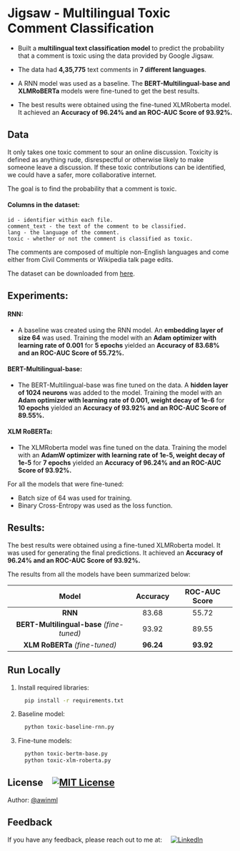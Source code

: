 # Jigsaw - Multilingual Toxic Comment Classification

- Built a **multilingual text classification model** to predict the probability that a comment is toxic using the data provided by Google Jigsaw.

- The data had **4,35,775** text comments in **7 different languages**.

- A RNN model was used as a baseline. The **BERT-Multilingual-base and XLMRoBERTa** models were fine-tuned to get the best results.

- The best results were obtained using the fine-tuned XLMRoberta model. It achieved an **Accuracy of 96.24% and an ROC-AUC Score of 93.92%.**

## Data

It only takes one toxic comment to sour an online discussion. Toxicity is defined as anything rude, disrespectful or otherwise likely to make someone leave a discussion. If these toxic contributions can be identified, we could have a safer, more collaborative internet.

The goal is to find the probability that a comment is toxic.

#### Columns in the dataset:

    id - identifier within each file.
    comment_text - the text of the comment to be classified.
    lang - the language of the comment.
    toxic - whether or not the comment is classified as toxic.

The comments are composed of multiple non-English languages and come either from Civil Comments or Wikipedia talk page edits.

The dataset can be downloaded from [here](https://www.kaggle.com/competitions/jigsaw-multilingual-toxic-comment-classification).

## Experiments:

#### **RNN:**

- A baseline was created using the RNN model. An **embedding layer of size 64** was used. Training the model with an **Adam optimizer with learning rate of 0.001** for **5 epochs** yielded an **Accuracy of 83.68% and an ROC-AUC Score of 55.72%.**

#### **BERT-Multilingual-base:**

- The BERT-Multilingual-base was fine tuned on the data. A **hidden layer of 1024 neurons** was added to the model. Training the model with an **Adam optimizer with learning rate of 0.001, weight decay of 1e-6** for **10 epochs** yielded an **Accuracy of 93.92% and an ROC-AUC Score of 89.55%.**

#### **XLM RoBERTa:**

- The XLMRoberta model was fine tuned on the data. Training the model with an **AdamW optimizer with learning rate of 1e-5, weight decay of 1e-5** for **7 epochs** yielded an **Accuracy of 96.24% and an ROC-AUC Score of 93.92%.**

For all the models that were fine-tuned:

- Batch size of 64 was used for training.
- Binary Cross-Entropy was used as the loss function.

## Results:

The best results were obtained using a fine-tuned XLMRoberta model. It was used for generating the final predictions. It achieved an **Accuracy of 96.24% and an ROC-AUC Score of 93.92%.**

The results from all the models have been summarized below:

|                  **Model**                  | **Accuracy** | **ROC\-AUC Score** |
| :-----------------------------------------: | :----------: | :----------------: |
|                   **RNN**                   |    83.68     |       55.72        |
| **BERT-Multilingual-base** _\(fine-tuned\)_ |    93.92     |       89.55        |
|      **XLM RoBERTa** _\(fine-tuned\)_       |  **96.24**   |     **93.92**      |

## Run Locally

1. Install required libraries:
   ```bash
     pip install -r requirements.txt
   ```
2. Baseline model:
   ```bash
     python toxic-baseline-rnn.py
   ```
3. Fine-tune models:
   ```bash
     python toxic-bertm-base.py
     python toxic-xlm-roberta.py
   ```

## License &nbsp;&nbsp; [![MIT License](https://img.shields.io/badge/License-MIT-green.svg)](https://choosealicense.com/licenses/mit/)

Author: [@awinml](https://www.github.com/awinml)

## Feedback

If you have any feedback, please reach out to me at: &nbsp; &nbsp;
<a href="https://www.linkedin.com/in/ashwin-mathur-ds/"><img src="https://img.shields.io/badge/LinkedIn-Ashwin-blue" alt="LinkedIn" href="https://www.linkedin.com/in/ashwin-mathur-ds/"></a>
